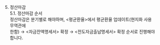 5. 정산마감  
5.1. 정산마감 순서  
정산마감은 분기별로 해야하며, <평균환율>에서 평균환율 업데이트(현지화 사용 무역관에  
한함) → <자금잔액명세서> 확정 → <전도자금출납명세서> 확정 순서로 진행해야 합니다.